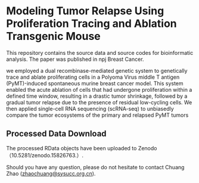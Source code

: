 # Modeling Tumor Relapse Using Proliferation Tracing and Ablation Transgenic Mouse

This repository contains the source data and source codes for bioinformatic analysis. The paper was published in npj Breast Cancer.

we employed a dual recombinase-mediated genetic system to genetically trace and ablate proliferating cells in a Polyoma Virus middle T antigen (PyMT)-induced spontaneous murine breast cancer model. This system enabled the acute ablation of cells that had undergone proliferation within a defined time window, resulting in a drastic tumor shrinkage, followed by a gradual tumor relapse due to the presence of residual low-cycling cells. We then applied single-cell RNA sequencing (scRNA-seq) to unbiasedly compare the tumor ecosystems of the primary and relapsed PyMT tumors

## Processed Data Download

The processed RData objects have been uploaded to Zenodo（10.5281/zenodo.15826763.）.

Should you have any question, please do not hesitate to contact Chuang Zhao (zhaochuang@sysucc.org.cn).
